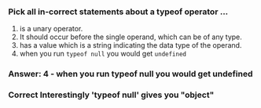 ### Pick all in-correct statements about a typeof operator ...

1. is a unary operator. 
2. It should occur before the single operand, which can be of any type.
3. has a value which is a string indicating the data type of the operand.
4. when you run `typeof null` you would get `undefined`


### Answer: 4 - when you run typeof null you would get undefined


### Correct Interestingly  'typeof null' gives you "object"